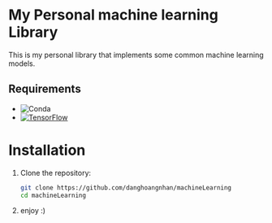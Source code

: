 # My Personal  machine learning Library

This is my personal library that implements some common machine learning models.

## Requirements

- ![Conda](https://img.shields.io/badge/Conda-4.13.0-brightgreen)
- [![TensorFlow](https://img.shields.io/badge/TensorFlow-2.8.0-blue?logo=tensorflow)](https://tensorflow.org/)

# Installation

1. Clone the repository:

   ```bash
   git clone https://github.com/danghoangnhan/machineLearning
   cd machineLearning
   ```


2. enjoy :)
